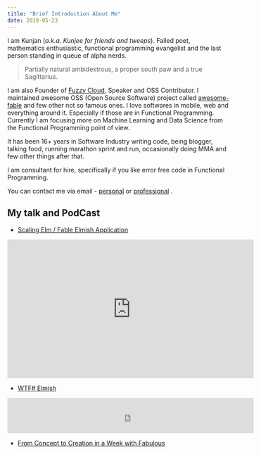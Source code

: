 ```yaml
---
title: "Brief Introduction About Me"
date: 2019-05-23
---
```


I am Kunjan (_a.k.a. Kunjee for friends and tweeps_). Failed poet, mathematics enthusiastic, functional programming evangelist and the last person standing in queue of alpha nerds.

> Partially natural ambidextrous, a proper south paw and a true Sagittarius.

I am also Founder of [Fuzzy Cloud](https://fuzzycloud.in/), Speaker and OSS Contributor. I maintained awesome OSS (Open Source Software) project called [awesome-fable](https://github.com/kunjee17/awesome-fable) and few other not so famous ones. I love softwares in mobile, web and everything around it. Especially if those are in Functional Programming. Currently I am focusing more on Machine Learning and Data Science from the Functional Programming point of view.

It has been 16+ years in Software Industry writing code, being blogger, talking food, running marathon sprint and run, occasionally doing MMA and few other things after that.

I am consultant for hire, specifically if you like error free code in Functional Programming.

You can contact me via email - [personal](mailto:contact@kunjan.in) or [professional](mailto:kunjan.dalal@fuzzycloud.in) .

## My talk and PodCast

- [Scaling Elm / Fable Elmish Application](https://www.youtube.com/watch?v=P8LPIpDGcFg)
<iframe width="560" height="315" src="https://www.youtube.com/embed/P8LPIpDGcFg" frameborder="0" allow="accelerometer; autoplay; encrypted-media; gyroscope; picture-in-picture" allowfullscreen></iframe>

- [WTF# Elmish](https://wtfsharp.net/wtf-is-elmish)

<iframe width="560" height="80" scrolling="no" frameborder="no" src="https://fireside.fm/s/vuYLdIIb+-tviGFwq/iframe"></iframe>

- [From Concept to Creation in a Week with Fabulous](https://skillsmatter.com/skillscasts/13429-from-concept-to-creation-in-a-week-with-fabulous#video)
